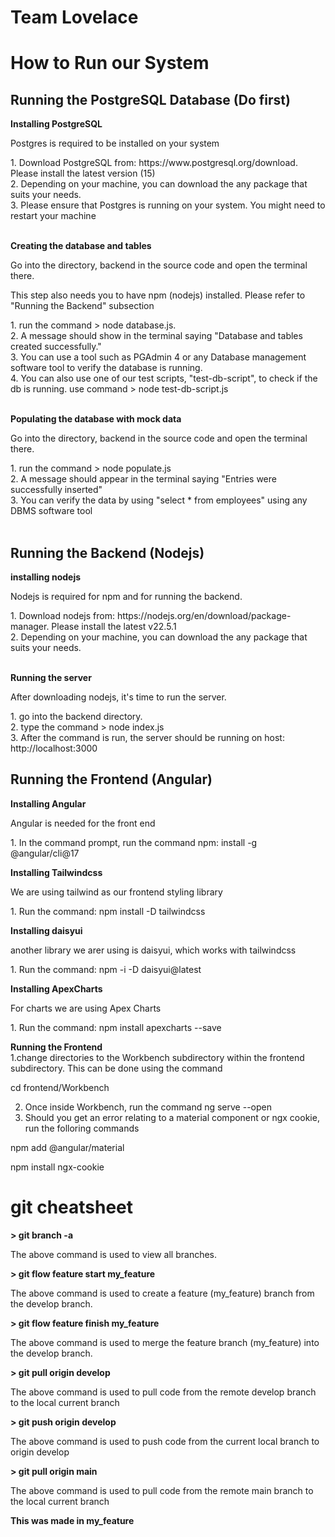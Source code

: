 # Team Lovelace

# How to Run our System

## Running the PostgreSQL Database (Do first)

**Installing PostgreSQL**
<p>Postgres is required to be installed on your system</p>
1. Download PostgreSQL from: https://www.postgresql.org/download. Please install the latest version (15) <br>
2. Depending on your machine, you can download the any package that suits your needs. <br>
3. Please ensure that Postgres is running on your system. You might need to restart your machine <br><br>

**Creating the database and tables**
<p>Go into the directory, backend in the source code and open the terminal there.</p>
<p>This step also needs you to have npm (nodejs) installed. Please refer to "Running the Backend" subsection</p>
1. run the command > node database.js. <br>
2. A message should show in the terminal saying "Database and tables created successfully."<br>
3. You can use a tool such as PGAdmin 4 or any Database management software tool to verify the database is running.<br>
4. You can also use one of our test scripts, "test-db-script", to check if the db is running. use command > node test-db-script.js<br><br>

**Populating the database with mock data**
<p>Go into the directory, backend in the source code and open the terminal there.</p>
1. run the command > node populate.js <br>
2. A message should appear in the terminal saying "Entries were successfully inserted" <br>
3. You can verify the data by using "select * from employees" using any DBMS software tool <br><br>


## Running the Backend (Nodejs)

**installing nodejs** <br>
<p>Nodejs is required for npm and for running the backend.</p>
1. Download nodejs from: https://nodejs.org/en/download/package-manager. Please install the latest v22.5.1 <br>
2. Depending on your machine, you can download the any package that suits your needs. <br><br>

**Running the server** <br>
<p> After downloading nodejs, it's time to run the server. </p>
1. go into the backend directory. <br>
2. type the command > node index.js <br>
3. After the command is run, the server should be running on host: http://localhost:3000

## Running the Frontend (Angular)

**Installing Angular** <br>
<p>Angular is needed for the front end</p>
1. In the command prompt, run the command npm: install -g @angular/cli@17

**Installing Tailwindcss** <br>
<p>We are using tailwind as our frontend styling library</p>
1. Run the command: npm install -D tailwindcss

**Installing daisyui** <br>
<p>another library we arer using is daisyui, which works with tailwindcss</p>
1. Run the command: npm -i -D daisyui@latest

**Installing ApexCharts** <br>
<p>For charts we are using Apex Charts </p>
1. Run the command: npm install apexcharts --save

**Running the Frontend** <br>
1.change directories to the Workbench subdirectory within the frontend subdirectory. This can be done using the command

cd frontend/Workbench

2. Once inside Workbench, run the command ng serve --open
3. Should you get an error relating to a material component or ngx cookie, run the folloring commands

npm add @angular/material

npm install ngx-cookie

# git cheatsheet

**> git branch -a**
<p>The above command is used to view all branches.</p>

**> git flow feature start my_feature**
<p>The above command is used to create a feature (my_feature) branch from the develop branch.</p>

**> git flow feature finish my_feature**
<p>The above command is used to merge the feature branch (my_feature) into the develop branch.</p>

**> git pull origin develop**
<p>The above command is used to pull code from the remote develop branch to the local current branch</p>

**> git push origin develop**
<p>The above command is used to push code from the current local branch to origin develop</p>

**> git pull origin main**
<p>The above command is used to pull code from the remote main branch to the local current branch</p>

**This was made in my_feature**
